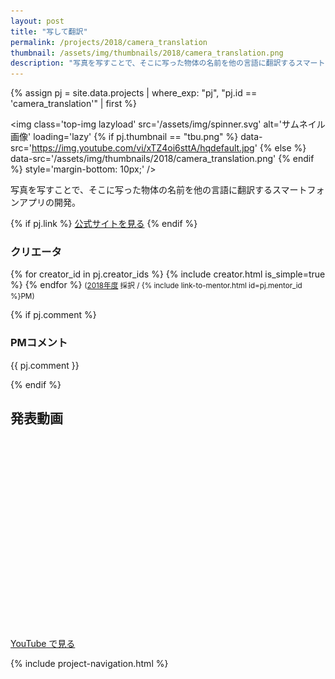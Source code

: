 ```yaml
---
layout: post
title: "写して翻訳"
permalink: /projects/2018/camera_translation
thumbnail: /assets/img/thumbnails/2018/camera_translation.png
description: "写真を写すことで、そこに写った物体の名前を他の言語に翻訳するスマートフォンアプリの開発。"
---
```


{% assign pj = site.data.projects | where_exp: "pj", "pj.id == 'camera_translation'" | first %}

<img class='top-img lazyload' src='/assets/img/spinner.svg' alt='サムネイル画像' loading='lazy'
{% if pj.thumbnail == "tbu.png" %} data-src='https://img.youtube.com/vi/xTZ4oi6sttA/hqdefault.jpg'
{% else %}                         data-src='/assets/img/thumbnails/2018/camera_translation.png'
{% endif %}                        style='margin-bottom: 10px;' />

写真を写すことで、そこに写った物体の名前を他の言語に翻訳するスマートフォンアプリの開発。

{% if pj.link %}
<a href="{{ pj.link }}" target="_blank" class="button">公式サイトを見る</a>
{% endif %}

### クリエータ
<p>
{% for creator_id in pj.creator_ids %}
  {% include creator.html is_simple=true %}
{% endfor %}
<small>(<a href='/projects/2018'>2018年度</a> 採択 / {% include link-to-mentor.html id=pj.mentor_id %}PM)</small>
</p>

{% if pj.comment %}
### PMコメント
<p class="project-comment">{{ pj.comment }}</p>
{% endif %}

## 発表動画
<div class="youtube">
  <iframe width="560" height="315" class="lazyload" data-src="https://www.youtube.com/embed/xTZ4oi6sttA?rel=0" frameborder="0" allowfullscreen=""></iframe>
</div>
<a href="https://www.youtube.com/watch?v={{ pj.youtube }}" target="_blank" rel="noopener" class="button">YouTube で見る</a>

{% include project-navigation.html %}


